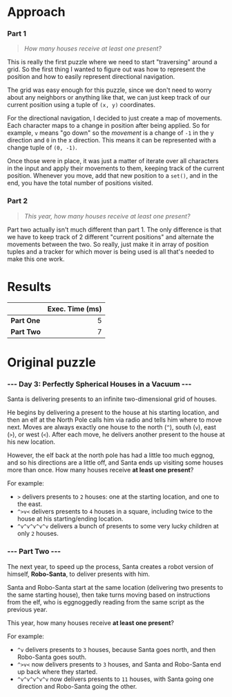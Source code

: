 # Approach
### Part 1
> _How many houses receive at least one present?_

This is really the first puzzle where we need to start "traversing" around a grid. So the first thing I wanted to figure
out was how to represent the position and how to easily represent directional navigation.

The grid was easy enough for this puzzle, since we don't need to worry about any neighbors or anything like that, we can
just keep track of our current position using a tuple of `(x, y)` coordinates.

For the directional navigation, I decided to just create a map of movements. Each character maps to a change in position
after being applied. So for example, `v` means "go down" so the _movement_ is a change of `-1` in the y direction and `0`
in the x direction. This means it can be represented with a change tuple of `(0, -1)`.

Once those were in place, it was just a matter of iterate over all characters in the input and apply their movements to them,
keeping track of the current position. Whenever you move, add that new position to a `set()`, and in the end, you have
the total number of positions visited.

### Part 2
> _This year, how many houses receive at least one present?_

Part two actually isn't much different than part 1. The only difference is that we have to keep track of 2 different "current
positions" and alternate the movements between the two. So really, just make it in array of position tuples and a tracker for
which mover is being used is all that's needed to make this one work.

# Results

|              | Exec. Time (ms) |
|--------------|----------------:|
| **Part One** |               5 |
| **Part Two** |               7 |

# Original puzzle
### --- Day 3: Perfectly Spherical Houses in a Vacuum ---
Santa is delivering presents to an infinite two-dimensional grid of houses.

He begins by delivering a present to the house at his starting location, and then an elf at the North Pole calls him via radio and tells him where to move next. Moves are always exactly one house to the north (`^`), south (`v`), east (`>`), or west (`<`). After each move, he delivers another present to the house at his new location.

However, the elf back at the north pole has had a little too much eggnog, and so his directions are a little off, and Santa ends up visiting some houses more than once. How many houses receive **at least one present**?

For example:
* `>` delivers presents to `2` houses: one at the starting location, and one to the east.
* `^>v<` delivers presents to `4` houses in a square, including twice to the house at his starting/ending location.
* `^v^v^v^v^v` delivers a bunch of presents to some very lucky children at only `2` houses.

### --- Part Two ---
The next year, to speed up the process, Santa creates a robot version of himself, **Robo-Santa**, to deliver presents with him.

Santa and Robo-Santa start at the same location (delivering two presents to the same starting house), then take turns moving based on instructions from the elf, who is eggnoggedly reading from the same script as the previous year.

This year, how many houses receive **at least one present**?

For example:
* `^v` delivers presents to `3` houses, because Santa goes north, and then Robo-Santa goes south.
* `^>v<` now delivers presents to `3` houses, and Santa and Robo-Santa end up back where they started.
* `^v^v^v^v^v` now delivers presents to `11` houses, with Santa going one direction and Robo-Santa going the other.
